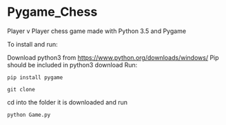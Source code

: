 # Pygame_Chess
Player v Player chess game made with Python 3.5 and Pygame



To install and run:

Download python3 from https://www.python.org/downloads/windows/
Pip should be included in python3 download
Run:
```
pip install pygame
```
```
git clone 
```

cd into the folder it is downloaded and run
```
python Game.py
```
